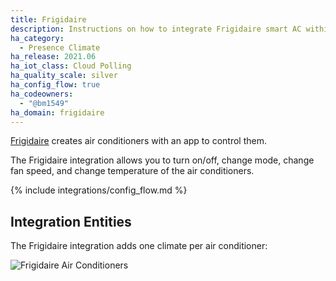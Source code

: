 ```yaml
---
title: Frigidaire
description: Instructions on how to integrate Frigidaire smart AC within Home Assistant.
ha_category:
  - Presence Climate
ha_release: 2021.06
ha_iot_class: Cloud Polling
ha_quality_scale: silver
ha_config_flow: true
ha_codeowners:
  - "@bm1549"
ha_domain: frigidaire
---
```


[Frigidaire](https://www.frigidaire.com/) creates air conditioners with an app to control them.

The Frigidaire integration allows you to turn on/off, change mode, change fan speed, and change temperature of the air conditioners.

{% include integrations/config_flow.md %}

## Integration Entities

The Frigidaire integration adds one climate per air conditioner:

![Frigidaire Air Conditioners](/images/integrations/frigidaire/example.png)
